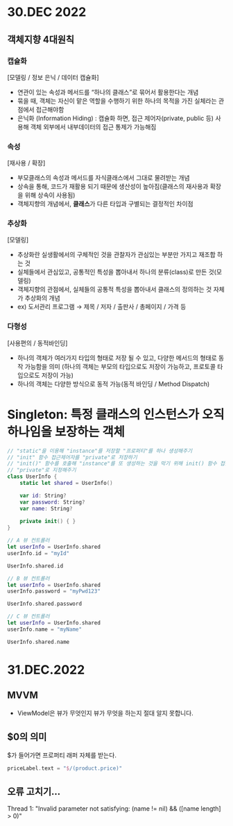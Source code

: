 # 30.DEC 2022

## 객체지향 4대원칙

### 캡슐화
[모델링 / 정보 은닉 / 데이터 캡슐화]

- 연관이 있는 속성과 메서드를 “하나의 클래스”로 묶어서 활용한다는 개념
- 묶을 때, 객체는 자신이 맡은 역할을 수행하기 위한  하나의 목적을 가진 실체라는 관점에서 접근해야함
- 은닉화 (Information Hiding) : 캡슐화 하면, 접근 제어자(private, public 등) 사용해  객체 외부에서  내부데이터의 접근 통제가 가능해짐

### 속성
[재사용 / 확장]

- 부모클래스의 속성과 메서드를 자식클래스에서 그대로 물려받는 개념
- 상속을 통해, 코드가 재활용 되기 때문에 생산성이 높아짐(클래스의 재사용과 확장을 위해 상속이 사용됨)
- 객체지향의 개념에서, **클래스**가 다른 타입과 구별되는 결정적인 차이점

### 추상화
[모델링]

- 추상화란 실생활에서의 구체적인 것을 관찰자가 관심있는 부분만 가지고 재조합 하는 것
- 실체들에서 관심있고, 공통적인 특성을 뽑아내서 하나의 분류(class)로 만든 것(모델링)
- 객체지향의 관점에서, 실체들의 공통적 특성을 뽑아내서 클래스의 정의하는 것 자체가 추상화의 개념
- ex) 도서관리 프로그램 → 제목 / 저자 / 출판사 / 총페이지 / 가격 등

### 다형성
[사용편의 / 동적바인딩]

- 하나의 객체가 여러가지 타입의 형태로 저장 될 수 있고, 다양한 메서드의 형태로 동작 가능함을 의미 (하나의 객체는 부모의 타입으로도 저장이 가능하고, 프로토콜 타입으로도 저장이 가능)
- 하나의 객체는 다양한 방식으로 동적 가능(동적 바인딩 / Method Dispatch)



# Singleton: 특정 클래스의 인스턴스가 오직 하나임을 보장하는 객체

```swift
// "static"을 이용해 "instance"를 저장할 "프로퍼티"를 하나 생성해주기
// "init" 함수 접근제어자를 "private"로 저장하기
// "init()" 함수를 호출해 "instance"를 또 생성하는 것을 막기 위해 init() 함수 접근 제어자를
// "private"로 지정해주기
class UserInfo {
    static let shared = UserInfo()

    var id: String?
    var password: String?
    var name: String?
    
    private init() { }
}

// A 뷰 컨트롤러
let userInfo = UserInfo.shared
userInfo.id = "myId"

UserInfo.shared.id

// B 뷰 컨트롤러
let userInfo = UserInfo.shared
userInfo.password = "myPwd123"

UserInfo.shared.password

// C 뷰 컨트롤러
let userInfo = UserInfo.shared
userInfo.name = "myName"

UserInfo.shared.name

```


# 31.DEC.2022

## MVVM
- ViewModel은 뷰가 무엇인지 뷰가 무엇을 하는지 절대 알지 못합니다.

## $0의 의미 
$가 들어가면 프로퍼티 래퍼 자체를 받는다.
```swift
priceLabel.text = "$/(product.price)"
```
## 오류 고치기...
Thread 1: "Invalid parameter not satisfying: (name != nil) && ([name length] > 0)"
